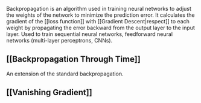 Backpropagation is an algorithm used in training neural networks to adjust the weights of the network to minimize the prediction error.
It calculates the gradient of the [[loss function]] with [[Gradient Descent|respect]] to each weight by propagating the error backward from the output layer to the input layer.
Used to train sequential neural networks, feedforward neural networks (multi-layer perceptrons, CNNs).

## [[Backpropagation Through Time]]

An extension of the standard backpropagation.

## [[Vanishing Gradient]]